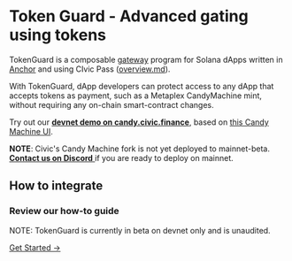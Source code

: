 # Token Guard - Advanced gating using tokens

TokenGuard is a composable [gateway](https://docs.civic.com/) program for Solana dApps written in [Anchor](https://github.com/project-serum/anchor) and using CIvic Pass ([overview.md](overview.md "mention")).

With TokenGuard, dApp developers can protect access to any dApp that accepts tokens as payment, such as a Metaplex CandyMachine mint, without requiring any on-chain smart-contract changes.

Try out our [**devnet demo on candy.civic.finance**](https://candy-tg.surge.sh/), based on [this Candy Machine UI](https://github.com/kevinfaveri/solana-candy-factory).

**NOTE**: Civic's Candy Machine fork is not yet deployed to mainnet-beta. [**Contact us on Discord** ](https://discord.gg/8H5Kdtr5Wn)if you are ready to deploy on mainnet.

## How to integrate

### Review our how-to guide&#x20;

NOTE: TokenGuard is currently in beta on devnet only and is unaudited.

[Get Started -> ](https://civicteam.github.io/token-guard/)

